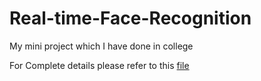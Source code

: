# Real-time-Face-Recognition
My mini project which I have done in college

For Complete details please refer to this [file]()
